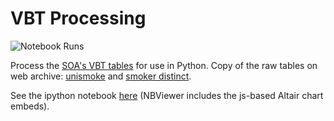 # VBT Processing

![Notebook Runs](https://github.com/andyreagan/vbt-processing/actions/workflows/notebook-test.yml/badge.svg)


Process the [SOA's VBT tables](https://www.soa.org/resources/experience-studies/2015/2015-valuation-basic-tables/) for use in Python.
Copy of the raw tables on web archive: 
[unismoke](https://web.archive.org/web/20250131035933/https://www.soa.org/globalassets/assets/files/research/exp-study/2015-vbt-unismoke-alb-anb.xlsx) 
and [smoker distinct](https://web.archive.org/web/20231114141131/https://www.soa.org/globalassets/assets/files/research/exp-study/2015-vbt-smoker-distinct-alb-anb.xlsx).

See the ipython notebook [here](https://nbviewer.org/github/andyreagan/vbt-processing/blob/main/VBT.ipynb) (NBViewer includes the js-based Altair chart embeds).
